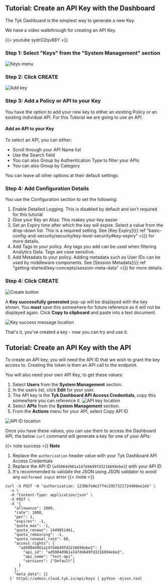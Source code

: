 ---
---

## Tutorial: Create an API Key with the Dashboard

The Tyk Dashboard is the simplest way to generate a new Key.

We have a video walkthrough for creating an API Key.

{{< youtube sydrO2qv88Y >}}


### Step 1: Select "Keys" from the "System Management" section

![Keys menu](img/2.10/keys_menu.png)

### Step 2: Click CREATE

![Add key](img/2.10/add_key.png)

### Step 3: Add a Policy or API to your Key

You have the option to add your new key to either an existing Policy or an existing individual API. For this Tutorial we are going to use an API. 


#### Add an API to your Key

To select an API, you can either:

* Scroll through your API Name list
* Use the Search field
* You can also Group by Authentication Type to filter your APIs
* You can also Group by Category 

You can leave all other options at their default settings.

### Step 4: Add Configuration Details

You use the Configuration section to set the following:

1. Enable Detailed Logging. This is disabled by default and isn't required for this tutorial
2. Give your Key an Alias. This makes your key easier 
3. Set an Expiry time after which the key will expire. Select a value from the drop-down list. This is a required setting. See [Key Expiry]({{ ref "basic-config-and-security/security/key-level-security#key-expiry" >}}) for more details.
4. Add Tags to your policy. Any tags you add can be used when filtering Analytics Data. Tags are case sensitive.
5. Add Metadata to your policy. Adding metadata such as User IDs can be used by middleware components. See [Session Metadata]({{ ref "getting-started/key-concepts/session-meta-data" >}}) for more details.

### Step 4: Click CREATE

![Create button](img/2.10/create_key.png)

A **Key successfully generated** pop-up will be displayed with the key shown. You **must** save this somewhere for future reference as it will not be displayed again. Click **Copy to clipboard** and paste into a text document.

![Key success message location](img/2.10/key_success.png)

That's it, you've created a key - now you can try and use it.

## Tutorial: Create an API Key with the API

To create an API key, you will need the API ID that we wish to grant the key access to. Creating the token is then an API call to the endpoint.

You will also need your own API Key, to get these values:

1.  Select **Users** from the **System Management** section.
2.  In the users list, click **Edit** for your user.
3.  The API key is the **Tyk Dashboard API Access Credentials**, copy this somewhere you can reference it. ![API key location](img/2.10/user_api_id.png)
4.  Select **APIs** from the **System Management** section.
5.  From the **Actions** menu for your API, select Copy API ID 

![API ID location](img/2.10/api_id.png)

Once you have these values, you can use them to access the Dashboard API, the below `curl` command will generate a key for one of your APIs:

{{< note success >}}
**Note**

  1. Replace the `authorization` header value with your Tyk Dashboard API Access Credentials
  2. Replace the API ID (`ad5004d961a147d4649fd3216694ebe2`) with your API ID
  3. It's recommended to validate the JSON using JSON validator to avoid any `malformed input` error
{{< /note >}}
  


```{.copyWrapper}
curl -X POST -H "authorization: 1238b7e0e2ff4c2957321724409ee2eb" \
  -s \
  -H "Content-Type: application/json" \
  -X POST \
  -d '{
    "allowance": 1000,
    "rate": 1000,
    "per": 1,
    "expires": -1,
    "quota_max": -1,
    "quota_renews": 1449051461,
    "quota_remaining": -1,
    "quota_renewal_rate": 60,
    "access_rights": {
      "ad5004d961a147d4649fd3216694ebe2": {
        "api_id": "ad5004d961a147d4649fd3216694ebe2",
        "api_name": "test-api",
        "versions": ["Default"]
      }
    },
    "meta_data": {}
  }' https://admin.cloud.tyk.io/api/keys | python -mjson.tool
```
